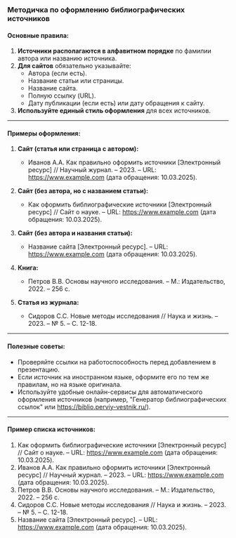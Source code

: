 ### **Методичка по оформлению библиографических источников**

#### **Основные правила:**
1. **Источники располагаются в алфавитном порядке** по фамилии автора или названию источника.
2. **Для сайтов** обязательно указывайте:
   - Автора (если есть).
   - Название статьи или страницы.
   - Название сайта.
   - Полную ссылку (URL).
   - Дату публикации (если есть) или дату обращения к сайту.
3. **Используйте единый стиль оформления** для всех источников.

---

#### **Примеры оформления:**

1. **Сайт (статья или страница с автором):**
   - Иванов А.А. Как правильно оформить источники [Электронный ресурс] // Научный журнал. – 2023. – URL: https://www.example.com (дата обращения: 10.03.2025).

2. **Сайт (без автора, но с названием статьи):**
   - Как оформить библиографические источники [Электронный ресурс] // Сайт о науке. – URL: https://www.example.com (дата обращения: 10.03.2025).

3. **Сайт (без автора и названия статьи):**
   - Название сайта [Электронный ресурс]. – URL: https://www.example.com (дата обращения: 10.03.2025).

4. **Книга:**
   - Петров В.В. Основы научного исследования. – М.: Издательство, 2022. – 256 с.

5. **Статья из журнала:**
   - Сидоров С.С. Новые методы исследования // Наука и жизнь. – 2023. – № 5. – С. 12-18.

---

#### **Полезные советы:**
- Проверяйте ссылки на работоспособность перед добавлением в презентацию.
- Если источник на иностранном языке, оформите его по тем же правилам, но на языке оригинала.
- Используйте удобные онлайн-сервисы для автоматического оформления источников (например, "Генератор библиографических ссылок" или https://biblio.perviy-vestnik.ru/).

---

#### **Пример списка источников:**
1. Как оформить библиографические источники [Электронный ресурс] // Сайт о науке. – URL: https://www.example.com (дата обращения: 10.03.2025).
2. Иванов А.А. Как правильно оформить источники [Электронный ресурс] // Научный журнал. – 2023. – URL: https://www.example.com (дата обращения: 10.03.2025).
3. Петров В.В. Основы научного исследования. – М.: Издательство, 2022. – 256 с.
4. Сидоров С.С. Новые методы исследования // Наука и жизнь. – 2023. – № 5. – С. 12-18.
5. Название сайта [Электронный ресурс]. – URL: https://www.example.com (дата обращения: 10.03.2025).
